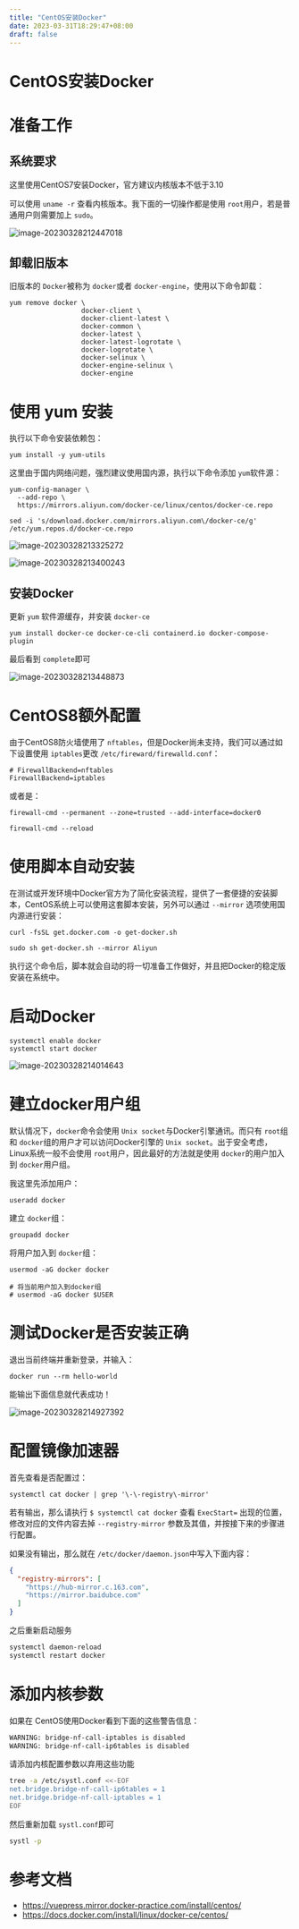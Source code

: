 ```yaml
---
title: "CentOS安装Docker"
date: 2023-03-31T18:29:47+08:00
draft: false
---
```


# CentOS安装Docker

# 准备工作

## 系统要求

这里使用CentOS7安装Docker，官方建议内核版本不低于3.10

可以使用 `uname -r` 查看内核版本。我下面的一切操作都是使用 `root`用户，若是普通用户则需要加上 `sudo`。

![image-20230328212447018](./assets/image-20230328212447018.png)

## 卸载旧版本

旧版本的 `Docker`被称为 `docker`或者 `docker-engine`，使用以下命令卸载：

```shell
yum remove docker \
                  docker-client \
                  docker-client-latest \
                  docker-common \
                  docker-latest \
                  docker-latest-logrotate \
                  docker-logrotate \
                  docker-selinux \
                  docker-engine-selinux \
                  docker-engine
```

# 使用 yum 安装

执行以下命令安装依赖包：

```shell
yum install -y yum-utils
```

这里由于国内网络问题，强烈建议使用国内源，执行以下命令添加 `yum`软件源：

```shell
yum-config-manager \
  --add-repo \
  https://mirrors.aliyun.com/docker-ce/linux/centos/docker-ce.repo
  
sed -i 's/download.docker.com/mirrors.aliyun.com\/docker-ce/g'    /etc/yum.repos.d/docker-ce.repo
```

![image-20230328213325272](./assets/image-20230328213325272.png)

![image-20230328213400243](./assets/image-20230328213400243.png)

## 安装Docker

更新 `yum` 软件源缓存，并安装 `docker-ce`

```shell
yum install docker-ce docker-ce-cli containerd.io docker-compose-plugin
```

最后看到 `complete`即可

![image-20230328213448873](./assets/image-20230328213448873.png)

# CentOS8额外配置

由于CentOS8防火墙使用了 `nftables`，但是Docker尚未支持，我们可以通过如下设置使用 `iptables`更改 `/etc/fireward/firewalld.conf`：

```shell
# FirewallBackend=nftables
FirewallBackend=iptables
```

或者是：

```shell
firewall-cmd --permanent --zone=trusted --add-interface=docker0

firewall-cmd --reload
```

# 使用脚本自动安装

在测试或开发环境中Docker官方为了简化安装流程，提供了一套便捷的安装脚本，CentOS系统上可以使用这套脚本安装，另外可以通过 `--mirror` 选项使用国内源进行安装：

```shell
curl -fsSL get.docker.com -o get-docker.sh

sudo sh get-docker.sh --mirror Aliyun
```

执行这个命令后，脚本就会自动的将一切准备工作做好，并且把Docker的稳定版安装在系统中。

# 启动Docker

```shell
systemctl enable docker
systemctl start docker
```

![image-20230328214014643](./assets/image-20230328214014643.png)

# 建立docker用户组

默认情况下，`docker`命令会使用 `Unix socket`与Docker引擎通讯。而只有 `root`组和 `docker`组的用户才可以访问Docker引擎的 `Unix socket`。出于安全考虑，Linux系统一般不会使用 `root`用户，因此最好的方法就是使用 `docker`的用户加入到 `docker`用户组。

我这里先添加用户：

```shell
useradd docker
```

建立 `docker`组：

```shell
groupadd docker
```

将用户加入到 `docker`组：

```shell
usermod -aG docker docker

# 将当前用户加入到docker组
# usermod -aG docker $USER
```

# 测试Docker是否安装正确

退出当前终端并重新登录，并输入：

```shell
docker run --rm hello-world
```

能输出下面信息就代表成功！

![image-20230328214927392](./assets/image-20230328214927392.png)

# 配置镜像加速器

首先查看是否配置过：

```shell
systemctl cat docker | grep '\-\-registry\-mirror'
```

若有输出，那么请执行 `$ systemctl cat docker` 查看 `ExecStart=` 出现的位置，修改对应的文件内容去掉 `--registry-mirror` 参数及其值，并按接下来的步骤进行配置。

如果没有输出，那么就在 `/etc/docker/daemon.json`中写入下面内容：

```json
{
  "registry-mirrors": [
    "https://hub-mirror.c.163.com",
    "https://mirror.baidubce.com"
  ]
}
```

之后重新启动服务

```sh
systemctl daemon-reload
systemctl restart docker
```

# 添加内核参数

如果在 CentOS使用Docker看到下面的这些警告信息：

```sh
WARNING: bridge-nf-call-iptables is disabled
WARNING: bridge-nf-call-ip6tables is disabled
```

请添加内核配置参数以弃用这些功能

```sh
tree -a /etc/systl.conf <<-EOF
net.bridge.bridge-nf-call-ip6tables = 1
net.bridge.bridge-nf-call-iptables = 1
EOF
```

然后重新加载 `systl.conf`即可

```sh
systl -p
```

# 参考文档

- https://vuepress.mirror.docker-practice.com/install/centos/
- https://docs.docker.com/install/linux/docker-ce/centos/
